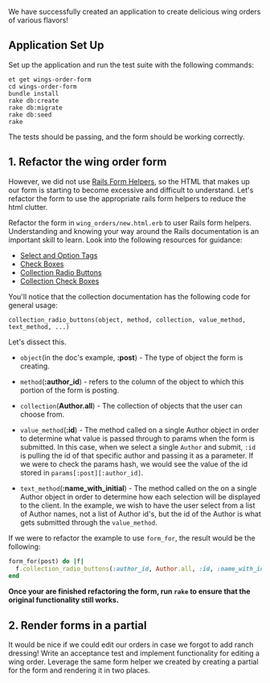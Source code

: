 We have successfully created an application to create delicious wing orders of various flavors!

## Application Set Up
Set up the application and run the test suite with the following commands:

```no-highlight
et get wings-order-form
cd wings-order-form
bundle install
rake db:create
rake db:migrate
rake db:seed
rake
```
The tests should be passing, and the form should be working correctly.

## 1. Refactor the wing order form

However, we did not use [Rails Form Helpers][rails-form-helpers], so the HTML that makes up our form is starting to become excessive and difficult to understand.
Let's refactor the form to use the appropriate rails form helpers to reduce the html clutter.

Refactor the form in `wing_orders/new.html.erb` to user Rails form helpers. Understanding and knowing your way around the Rails documentation is an important skill to learn. Look into the following resources for guidance:
- [Select and Option Tags][select-and-option-tags]
- [Check Boxes][check-boxes]
- [Collection Radio Buttons][collection-radio-buttons]
- [Collection Check Boxes][collection-check-boxes]

You'll notice that the collection documentation has the following code for general usage:

`collection_radio_buttons(object, method, collection, value_method, text_method, ...)`

Let's dissect this.
* `object`(in the doc's example, **:post**) - The type of object the form is creating.

* `method`(**:author_id**) - refers to the column of the object to which this portion of the form is posting.

* `collection`(**Author.all**) - The collection of objects that the user can choose from.

* `value_method`(**:id**) - The method called on a single Author object in order to determine what value is passed through to params when the form is submitted. In this case, when we select a single `Author` and submit, `:id` is pulling the id of that specific author and passing it as a parameter. If we were to check the params hash, we would see the value of the id stored in `params[:post][:author_id]`.

* `text_method`(**:name_with_initial**) - The method called on the on a single Author object in order to determine how each selection will be displayed to the client. In the example, we wish to have the user select from a list of Author names, not a list of Author id's, but the id of the Author is what gets submitted through the `value_method`.

If we were to refactor the example to use `form_for`, the result would be the following:
```ruby
form_for(post) do |f|
  f.collection_radio_buttons(:author_id, Author.all, :id, :name_with_initial)
end
```

[rails-form-helpers]: http://guides.rubyonrails.org/form_helpers.html
[select-and-option-tags]: http://guides.rubyonrails.org/form_helpers.html#the-select-and-option-tags
[collection-radio-buttons]: http://edgeapi.rubyonrails.org/classes/ActionView/Helpers/FormOptionsHelper.html#method-i-collection_radio_buttons
[check-boxes]: http://guides.rubyonrails.org/form_helpers.html#checkboxes
[collection-check-boxes]: http://edgeapi.rubyonrails.org/classes/ActionView/Helpers/FormOptionsHelper.html#method-i-collection_check_boxes

**Once your are finished refactoring the form, run `rake` to ensure that the original functionality still works.**

## 2. Render forms in a partial

It would be nice if we could edit our orders in case we forgot to add ranch dressing! Write an acceptance test and implement functionality for editing a wing order. Leverage the same form helper we created by creating a partial for the form and rendering it in two places.
